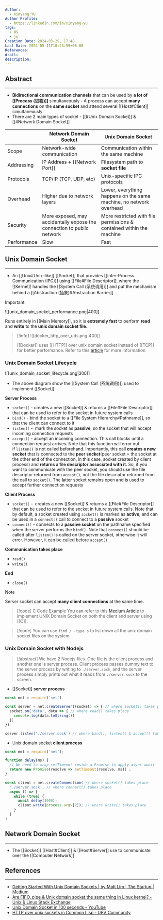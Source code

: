 ```yaml
---
Author:
  - Xinyang YU
Author Profile:
  - https://linkedin.com/in/xinyang-yu
tags:
  - OS
  - js
Creation Date: 2024-03-29, 17:48
Last Date: 2024-05-11T18:23:59+08:00
References: 
draft: 
description: 
---
```

## Abstract
---
- **Bidirectional communication channels** that can be used by **a lot of [[Process (进程)]]** simultaneously - A process can accept **many connections** on the **same socket** and attend several [[Host#Client]] simultaneously
- There are 2 main types of socket - [[#Unix Domain Socket]] & [[#Network Domain Socket]]


|             | Network Domain Socket                                                  | Unix Domain Socket                                                   |
| ----------- | ---------------------------------------------------------------------- | -------------------------------------------------------------------- |
| Scope       | Network-wide communication                                             | Communication within the same machine                                |
| Addressing  | IP Address + [[Network Port]]                                          | Filesystem path to **socket file**                                   |
| Protocols   | TCP/IP (TCP, UDP, etc)                                                 | Unix-specific IPC protocols                                          |
| Overhead    | Higher due to network layers                                           | Lower, everything happens on the same machine, no network overhead   |
| Security    | More exposed, may accidentally expose the connection to public network | More restricted with file permissions & contained within the machine |
| Performance | Slow                                                                   | Fast                                                                 |


## Unix Domain Socket
---
- An [[Unix#Unix-like]] [[Socket]] that provides [[Inter-Process Communication (IPC)]] using [[File#File Descriptor]], where the [[Kernel]] handles the [[System Call (系统调用)]] and put the mechanism behind a [[Abstraction (抽象)#Abstraction Barrier]]

>[!important]
> ![[unix_domain_socket_performance.png|400]]
> 
> Runs entirely in [[Main Memory]], so it is **extremely fast** to perform **read** and **write** to the **unix domain socket file**.

>[!info]
> ![[docker_http_over_uds.png|400]]
> 
> [[Docker]] uses [[HTTP]] over unix domain socket instead of [[TCP]] for better performance. Refer to this [article](https://dev.to/rajasegar/http-over-unix-sockets-in-common-lisp-4l72) for more information.


### Unix Domain Socket Lifecycle
![[unix_domain_socket_lifecycle.png|300]]

- The above diagram show the [[System Call (系统调用)]] used to implement [[Socket]]

**Server Process** 
- `socket()` - creates a new [[Socket]] & returns a [[File#File Descriptor]] that can be used to refer to the socket in future system calls
- `bind()` - bind the socket to a [[File System Hierarchy#Pathname]], so that the client can connect to it
- `listen()` -  mark the socket as **passive**, so the socket that will accept incoming connection requests
- `accept()` - accept an incoming connection. This call blocks until a connection request arrives. Note that this function will error out if `listen()` is not called beforehand. Importantly, this call **creates a new socket** that is connected to the **peer socket**(peer socket = the socket at the other end of the connection, in this case, socket created by client process) and **returns a file descriptor associated with it**. So, if you want to communicate with the peer socket, you should use the file descriptor returned from `accept()`, not the file descriptor returned from the call to `socket()`. The latter socket remains open and is used to accept further connection requests


**Client Process**
- `socket()` -  creates a new [[Socket]] & returns a [[File#File Descriptor]] that can be used to refer to the socket in future system calls. Note that by default, a socket created using `socket()` is marked as **active**, and can be used in a `connect()` call to connect to a **passive** socket
- `connect()` - connects to a **passive socket** on the pathname specified when the server performs the `bind()`. Note that `connect()` should be called after `listen()` is called on the server socket, otherwise it will error. However, it can be called before `accept()`

**Communication takes place**
- `read()`
- `write()`

**End**
- `close()`


>[!note]
> Server socket can accept **many client connections** at the same time.

>[!code] C Code Example
> You can refer to this [Medium Article](https://medium.com/swlh/getting-started-with-unix-domain-sockets-4472c0db4eb1) to implement UNIX Domain Socket on both the client and server using [[C]].

>[!code]
> You can use `find / -type s` to list down all the unix domain socket files on the system.

### Unix Domain Socket with Nodejs

>[!abstract]
> We have 2 Nodejs files. One file is the client process and another one is server process. Client process passes dummy text to the server process by writing to `./server.sock`, and the server process simply prints out what it reads from `./server.sock` to the screen.

- [[Socket]] **server process**

```js
const net = require('net')

const server = net.createServer((socket) => { // where socket() takes place
  socket.on('data', data => { // where read() takes place
    console.log(data.toString())
  })
})

server.listen('./server.sock') // where bind(), listen() & accept() take place
```

- Unix domain socket **client process**

```js
const net = require('net');

function delay(ms) {
  // We need to wrap setTimeout inside a Promise to apply async-await
  return new Promise(resolve => setTimeout(resolve, ms)) ;
}

const client = net.createConnection( // where socket() takes place
  './server.sock', // where connect() takes place
  async () => {
    while (true) {
      await delay(1000);
      client.write(process.argv[2]); // where write() takes place
    }
  }
)
```


## Network Domain Socket
---
- The [[Socket]] [[Host#Client]] & [[Host#Server]] use to communicate over the [[Computer Network]]

## References 
---
- [Getting Started With Unix Domain Sockets | by Matt Lim | The Startup | Medium](https://medium.com/swlh/getting-started-with-unix-domain-sockets-4472c0db4eb1)
- [Are FIFO, pipe & Unix domain socket the same thing in Linux kernel? - Unix & Linux Stack Exchange](https://unix.stackexchange.com/questions/75904/are-fifo-pipe-unix-domain-socket-the-same-thing-in-linux-kernel)
- [Unix Domain Socket in 100 seconds - YouTube](https://youtu.be/1UHaR54i3ak?si=M3ALYsHKrBrs4jsd)
- [HTTP over unix sockets in Common Lisp - DEV Community](https://dev.to/rajasegar/http-over-unix-sockets-in-common-lisp-4l72)
